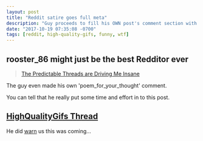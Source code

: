 ```yaml
---
layout: post
title: "Reddit satire goes full meta"
description: "Guy proceeds to fill his OWN post's comment section with satire of generic Reddit comments."
date: "2017-10-19 07:35:08 -0700"
tags: [reddit, high-quality-gifs, funny, wtf]
---
```


## rooster_86 might just be the best Redditor ever

<blockquote class="imgur-embed-pub" lang="en" data-id="RX3VxDj"><a href="//imgur.com/RX3VxDj">The Predictable Threads are Driving Me Insane</a></blockquote><script async src="//s.imgur.com/min/embed.js" charset="utf-8"></script>

The guy even made his own 'poem_for_your_thought' comment.

You can tell that he really put some time and effort in to this post.

## [HighQualityGifs Thread](https://redd.it/77d9ou)

He did [warn](https://redd.it/76picu) us this was coming...
